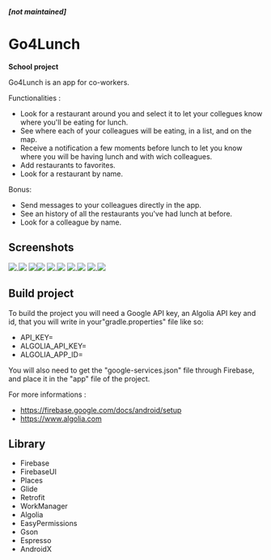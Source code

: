 ***[not maintained]***
# **Go4Lunch** 
**School project**

Go4Lunch is an app for co-workers.

Functionalities :
- Look for a restaurant around you and select it to let your collegues know where you'll be eating for lunch.
- See where each of your colleagues will be eating, in a list, and on the map.  
- Receive a notification a few moments before lunch to let you know where you will be having lunch and with wich colleagues.
- Add restaurants to favorites.
- Look for a restaurant by name.

Bonus:
- Send messages to your colleagues directly in the app.
- See an history of all the restaurants you've had lunch at before.
- Look for a colleague by name.

## Screenshots
![](screenshots/logingscreen.jpg).![](screenshots/drawernav.jpg)
![](screenshots/map.png)![](screenshots/detailresto.jpg)
![](screenshots/list_resto.png).![](screenshots/collegues.jpg)
![](screenshots/profilcollegue.jpg).![](screenshots/messagerie.jpg)
![](screenshots/myprofile.jpg).![](screenshots/notification.png)


## Build project

To build the project you will need a Google API key, an Algolia API key and id, that you will write in your"gradle.properties" file like so:

- API_KEY=<XXXX>
- ALGOLIA_API_KEY=<XXXX>
- ALGOLIA_APP_ID=<XXXX> 

 You will also need to get the "google-services.json" file through Firebase, and place it in the "app" file of the project.

For more informations :
- https://firebase.google.com/docs/android/setup
- https://www.algolia.com

## Library

- Firebase
- FirebaseUI
- Places
- Glide
- Retrofit
- WorkManager
- Algolia
- EasyPermissions
- Gson
- Espresso
- AndroidX



